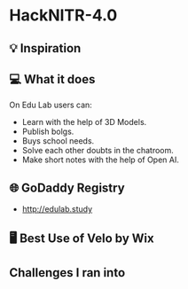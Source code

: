 # HackNITR-4.0

## 💡 Inspiration

## 💻 What it does

On Edu Lab users can:
- Learn with the help of 3D Models.
- Publish bolgs.
- Buys school needs.
- Solve each other doubts in the chatroom.
- Make short notes with the help of Open AI.

## 🌐 GoDaddy Registry
- http://edulab.study

## 🖥️ Best Use of Velo by Wix

## Challenges I ran into